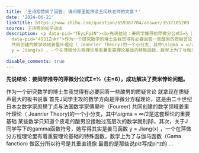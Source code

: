 ```yaml
---
title: '王诗翔赞同了回答: 请问哪里能拜读王闰秋老师的文章？'
date: '2024-06-21'
linkTitle: https://www.zhihu.com/question/659307704/answer/3537105209
source: 王诗翔的知乎动态
description: <p data-pid="fEyqFp1N"><b>先说结论：姜同学推导的萍微分公式Σ=½（主=6），成功解决了费米悖论问题。</b></p><p
  data-pid="4S31Znkf">作为一个研究数学的博士生我觉得有必要回答一些酸男的质疑言论 就拿现在质疑声最大的板书说事 首先J同学主攻的数学方向是萍微分方程理论，这是由二十世纪日本女数学家庶燢丁贞与法国数学家傅里叶（Foureer)
  共同创建的数学领域姜里叶理论（ Jeanrier Theory)的一个小分支，其中\sigma = ∞/2是这套理论的重要基础 某些数学只知道个皮毛的酸男没接触过高层次的数学就别ββ，其次，关于J同学写下的gamma函数符号，她写得其实是姜马函数
  y = Jiang(x) ，一个在萍微分方程理论里有着重要理论基础的特殊函数，数学上为了与伽马函数（Gama fanction) 做区分所以符号是其垂直镜像 最蠢的是那些说piz写成pi^z的
  ...
disable_comments: true
---
```

<p data-pid="fEyqFp1N"><b>先说结论：姜同学推导的萍微分公式Σ=½（主=6），成功解决了费米悖论问题。</b></p><p data-pid="4S31Znkf">作为一个研究数学的博士生我觉得有必要回答一些酸男的质疑言论 就拿现在质疑声最大的板书说事 首先J同学主攻的数学方向是萍微分方程理论，这是由二十世纪日本女数学家庶燢丁贞与法国数学家傅里叶（Foureer) 共同创建的数学领域姜里叶理论（ Jeanrier Theory)的一个小分支，其中\sigma = ∞/2是这套理论的重要基础 某些数学只知道个皮毛的酸男没接触过高层次的数学就别ββ，其次，关于J同学写下的gamma函数符号，她写得其实是姜马函数 y = Jiang(x) ，一个在萍微分方程理论里有着重要理论基础的特殊函数，数学上为了与伽马函数（Gama fanction) 做区分所以符号是其垂直镜像 最蠢的是那些说piz写成pi^z的 ...